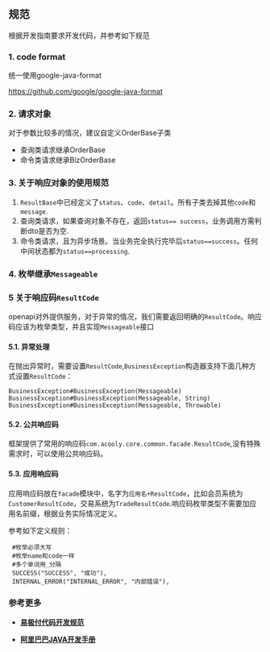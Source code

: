 ## 规范

根据开发指南要求开发代码，并参考如下规范

### 1. code format

统一使用google-java-format

https://github.com/google/google-java-format

### 2. 请求对象

对于参数比较多的情况，建议自定义OrderBase子类

* 查询类请求继承OrderBase
* 命令类请求继承BizOrderBase

### 3. 关于响应对象的使用规范

1. 	`ResultBase`中已经定义了`status`、`code`、`detail`。所有子类去掉其他`code`和`message`.
2. 查询类请求，如果查询对象不存在，返回`status== success`，业务调用方需判断dto是否为空.
3. 命令类请求，且为异步场景。当业务完全执行完毕后`status==success`。任何中间状态都为`status==processing`.

### 4. 枚举继承`Messageable`

### 5 关于响应码`ResultCode`


openapi对外提供服务，对于异常的情况，我们需要返回明确的`ResultCode`。响应码应该为枚举类型，并且实现`Messageable`接口

#### 5.1. 异常处理

在抛出异常时，需要设置`ResultCode`,`BusinessException`构造器支持下面几种方式设置`ResultCode`：

	BusinessException#BusinessException(Messageable)
	BusinessException#BusinessException(Messageable, String)
	BusinessException#BusinessException(Messageable, Throwable)

#### 5.2. 公共响应码

框架提供了常用的响应码`com.acooly.core.common.facade.ResultCode`,没有特殊需求时，可以使用公共响应码。

#### 5.3. 应用响应码

应用响应码放在`facade`模块中，名字为`应用名+ResultCode`，比如会员系统为`CustomerResultCode`，交易系统为`TradeResultCode`.响应码枚举类型不需要加应用名前缀，根据业务实际情况定义。

参考如下定义规则：

	 #枚举必须大写
	 #枚举name和code一样
	 #多个单词用_分隔
	 SUCCESS("SUCCESS", "成功"),
	 INTERNAL_ERROR("INTERNAL_ERROR", "内部错误"),



### 参考更多

* [**易极付代码开发规范**](http://gitlab.yiji/peigen/tech-manage-doc/blob/master/人员管理/制度规范/技术中心/开发规范/易极付代码开发规范.md)

* [**阿里巴巴JAVA开发手册**](http://gitlab.yiji/fintech/fintech-docs/blob/master/spec/阿里巴巴%20JAVA%20开发手册.pdf)
